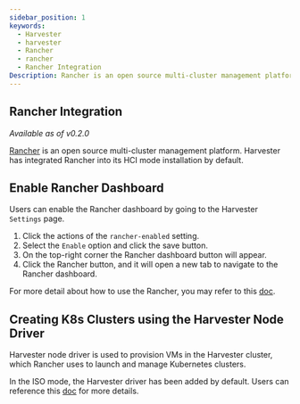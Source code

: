 ```yaml
---
sidebar_position: 1
keywords:
  - Harvester
  - harvester
  - Rancher
  - rancher
  - Rancher Integration
Description: Rancher is an open source multi-cluster management platform. Harvester has integrated Rancher into its HCI mode installation by default.
---
```


## Rancher Integration

_Available as of v0.2.0_

[Rancher](https://github.com/rancher/rancher) is an open source multi-cluster management platform. Harvester has integrated Rancher into its HCI mode installation by default.

## Enable Rancher Dashboard

Users can enable the Rancher dashboard by going to the Harvester `Settings` page.

1. Click the actions of the `rancher-enabled` setting.
1. Select the `Enable` option and click the save button.
1. On the top-right corner the Rancher dashboard button will appear.
1. Click the Rancher button, and it will open a new tab to navigate to the Rancher dashboard.

For more detail about how to use the Rancher, you may refer to this [doc](https://rancher.com/docs/rancher/v2.5/en/).

## Creating K8s Clusters using the Harvester Node Driver

Harvester node driver is used to provision VMs in the Harvester cluster, which Rancher uses to launch and manage Kubernetes clusters.

In the ISO mode, the Harvester driver has been added by default. Users can reference this [doc](./node-driver.md) for more details.
